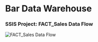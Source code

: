 # Bar Data Warehouse
### SSIS Project: FACT_Sales Data Flow
![FACT_Sales Data Flow](https://github.com/FangLee2003/Bar-Data-Warehouse/assets/75077747/98b68399-0200-418e-8528-5b8044f06c4c)
